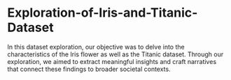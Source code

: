 # Exploration-of-Iris-and-Titanic-Dataset
In this dataset exploration, our objective was to delve into the characteristics of the Iris flower as well as the Titanic dataset. Through our exploration, we aimed to extract meaningful insights and craft narratives that connect these findings to broader societal contexts.
